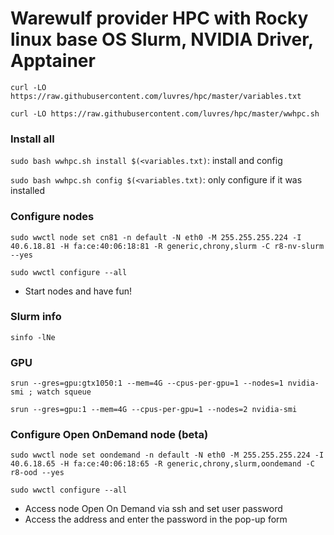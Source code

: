 Warewulf provider HPC with Rocky linux base OS
Slurm, NVIDIA Driver, Apptainer
=====

``curl -LO https://raw.githubusercontent.com/luvres/hpc/master/variables.txt``

``curl -LO https://raw.githubusercontent.com/luvres/hpc/master/wwhpc.sh``

### Install all
``sudo bash wwhpc.sh install $(<variables.txt)``: install and config

``sudo bash wwhpc.sh config $(<variables.txt)``: only configure if it was installed

### Configure nodes
``sudo wwctl node set cn81 -n default -N eth0 -M 255.255.255.224 -I 40.6.18.81 -H fa:ce:40:06:18:81 -R generic,chrony,slurm -C r8-nv-slurm --yes``

``sudo wwctl configure --all``

* Start nodes and have fun! 

### Slurm info
``sinfo -lNe``

### GPU
``srun --gres=gpu:gtx1050:1 --mem=4G --cpus-per-gpu=1 --nodes=1 nvidia-smi ; watch squeue``

``srun --gres=gpu:1 --mem=4G --cpus-per-gpu=1 --nodes=2 nvidia-smi``

### Configure Open OnDemand node (beta)
``sudo wwctl node set oondemand -n default -N eth0 -M 255.255.255.224 -I 40.6.18.65 -H fa:ce:40:06:18:65 -R generic,chrony,slurm,oondemand -C r8-ood --yes``

``sudo wwctl configure --all``

* Access node Open On Demand via ssh and set user password
* Access the address and enter the password in the pop-up form

